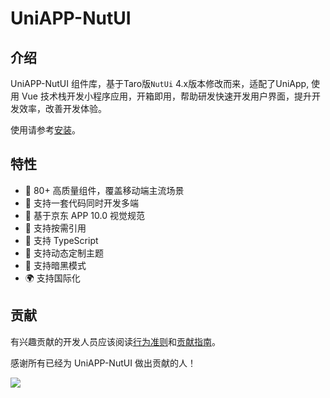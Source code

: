 # UniAPP-NutUI

## 介绍

UniAPP-NutUI 组件库，基于Taro版`NutUi` 4.x版本修改而来，适配了UniApp, 使用 Vue 技术栈开发小程序应用，开箱即用，帮助研发快速开发用户界面，提升开发效率，改善开发体验。

使用请参考[安装](./install.md)。

## 特性

- 🚀 80+ 高质量组件，覆盖移动端主流场景
- 💪 支持一套代码同时开发多端
- 📖 基于京东 APP 10.0 视觉规范
- 🍭 支持按需引用
- 💪 支持 TypeScript
- 💪 支持动态定制主题
- 🍭 支持暗黑模式
- 🌍 支持国际化

## 贡献

有兴趣贡献的开发人员应该阅读[行为准则](https://github.com/ano-ui/ano-ui/blob/main/CODE_OF_CONDUCT.md)和[贡献指南](https://github.com/ano-ui/ano-ui/blob/main/CONTRIBUTING.md)。

感谢所有已经为 UniAPP-NutUI 做出贡献的人！

<a href="https://github.com/yang1206/uniapp-nutui/graphs/contributors"><img src="https://contributors.nn.ci/api?repo=yang1206/uniapp-nutui" /></a>
